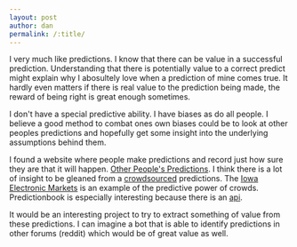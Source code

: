 ```yaml
---
layout: post
author: dan
permalink: /:title/
---
```

I very much like predictions. I know that there can be value in a successful prediction. Understanding that there is potentially value to a correct predict might explain why I abosultely love when a prediction of mine comes true. It hardly even matters if there is real value to the prediction being made, the reward of being right is great enough sometimes. 

I don't have a special predictive ability. I have biases as do all people. I believe a good method to combat ones own biases could be to look at other peoples predictions and hopefully get some insight into the underlying assumptions behind them. 

I found a website where people make predictions and record just how sure they are that it will happen. <a href="https://predictionbook.com/predictions">Other People's Predictions</a>. I think there is a lot of insight to be gleaned from a <a href="https://en.wikipedia.org/wiki/Crowdsourcing">crowdsourced</a> predictions. The <a href="https://en.wikipedia.org/wiki/Iowa_Electronic_Markets">Iowa Electronic Markets</a> is an example of the predictive power of crowds. Predictionbook is especially interesting because there is an <a href="https://github.com/tricycle/predictionbook/blob/master/API.md">api</a>.

It would be an interesting project to try to extract something of value from these predictions. I can imagine a bot that is able to identify predictions in other forums (reddit) which would be of great value as well. 
